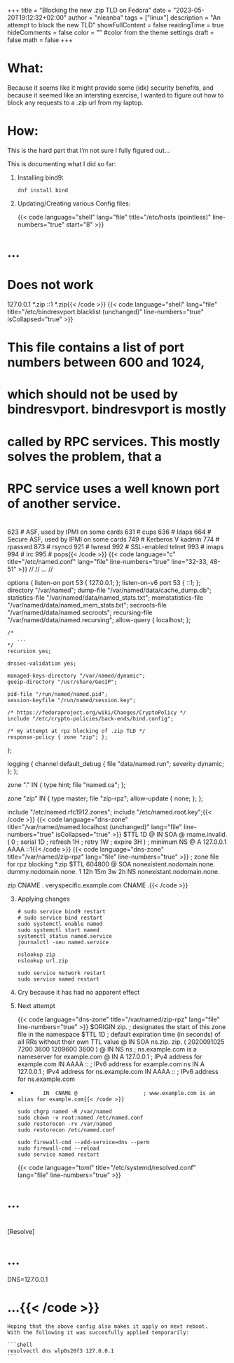 +++
title = "Blocking the new .zip TLD on Fedora"
date = "2023-05-20T19:12:32+02:00"
author = "nleanba"
tags = ["linux"]
description = "An attempt to block the new TLD"
showFullContent = false
readingTime = true
hideComments = false
color = "" #color from the theme settings
draft = false
math = false
+++

# What:

Because it seems like it might provide some (idk) security benefits, and because it seemed like an intersting exercise, I wanted to figure out how to block any requests to a .zip url from my laptop.

# How:

This is the hard part that I’m not sure I fully figured out...

This is documenting what I did so far:

1. Installing bind9:

    ```shell
    dnf install bind
    ```

2. Updating/Creating various Config files:

    {{< code language="shell" lang="file" title="/etc/hosts (pointless)" line-numbers="true" start="8" >}}
# ...
# Does not work
127.0.0.1  *.zip
::1        *.zip{{< /code >}}
    {{< code language="shell" lang="file" title="/etc/bindresvport.blacklist (unchanged)" line-numbers="true" isCollapsed="true" >}}
#
# This file contains a list of port numbers between 600 and 1024,
# which should not be used by bindresvport. bindresvport is mostly
# called by RPC services. This mostly solves the problem, that a
# RPC service uses a well known port of another service.
#
623     # ASF, used by IPMI on some cards
631     # cups
636     # ldaps
664     # Secure ASF, used by IPMI on some cards
749     # Kerberos V kadmin
774     # rpasswd
873     # rsyncd
921     # lwresd
992     # SSL-enabled telnet
993     # imaps
994     # irc
995     # pops{{< /code >}}
    {{< code language="c" title="/etc/named.conf" lang="file" line-numbers="true" line="32-33, 48-51" >}}
//
// ...
//

options {
    listen-on port 53 { 127.0.0.1; };
    listen-on-v6 port 53 { ::1; };
    directory 	"/var/named";
    dump-file 	"/var/named/data/cache_dump.db";
    statistics-file "/var/named/data/named_stats.txt";
    memstatistics-file "/var/named/data/named_mem_stats.txt";
    secroots-file	"/var/named/data/named.secroots";
    recursing-file	"/var/named/data/named.recursing";
    allow-query     { localhost; };

    /*
       ...
    */
    recursion yes;

    dnssec-validation yes;

    managed-keys-directory "/var/named/dynamic";
    geoip-directory "/usr/share/GeoIP";

    pid-file "/run/named/named.pid";
    session-keyfile "/run/named/session.key";

    /* https://fedoraproject.org/wiki/Changes/CryptoPolicy */
    include "/etc/crypto-policies/back-ends/bind.config";

    /* my attempt at rpz blocking of .zip TLD */
    response-policy { zone "zip"; };
};

logging {
        channel default_debug {
                file "data/named.run";
                severity dynamic;
        };
};

zone "." IN {
    type hint;
    file "named.ca";
};

zone "zip" IN {
    type master;
    file "zip-rpz";
    allow-update { none; };
};

include "/etc/named.rfc1912.zones";
include "/etc/named.root.key";{{< /code >}}
    {{< code language="dns-zone" title="/var/named/named.localhost (unchanged)" lang="file" line-numbers="true" isCollapsed="true" >}}
$TTL 1D
@ IN SOA     @ rname.invalid. (
        0    ; serial
        1D   ; refresh
        1H   ; retry
        1W   ; expire
        3H ) ; minimum
NS  @
A   127.0.0.1
AAAA	::1{{< /code >}}
    {{< code language="dns-zone" title="/var/named/zip-rpz" lang="file" line-numbers="true" >}}
; zone file for rpz blocking *.zip
$TTL    604800
@       SOA nonexistent.nodomain.none. dummy.nodomain.none. 1 12h 15m 3w 2h
        NS  nonexistant.nodomain.none.


zip CNAME .
veryspecific.example.com CNAME .{{< /code >}}

3. Applying changes

    ```shell
    # sudo service bind9 restart
    # sudo service bind restart
    sudo systemctl enable named
    sudo systemctl start named
    systemctl status named.service
    journalctl -xeu named.service

    nslookup zip
    nslookup url.zip

    sudo service network restart
    sudo service named restart
    ```
4. Cry because it has had no apparent effect

5. Next attempt

    {{< code language="dns-zone" title="/var/named/zip-rpz" lang="file" line-numbers="true" >}}
$ORIGIN zip.     ; designates the start of this zone file in the namespace
$TTL 1D                ; default expiration time (in seconds) of all RRs without their own TTL value
@             IN  SOA   ns.zip. zip. ( 2020091025 7200 3600 1209600 3600 )
@             IN  NS    ns                    ; ns.example.com is a nameserver for example.com
@             IN  A     127.0.0.1             ; IPv4 address for example.com
              IN  AAAA  ::                    ; IPv6 address for example.com
ns            IN  A     127.0.0.1             ; IPv4 address for ns.example.com
              IN  AAAA  ::                    ; IPv6 address for ns.example.com
*             IN  CNAME @                     ; www.example.com is an alias for example.com{{< /code >}}

    ```shell
    sudo chgrp named -R /var/named
    sudo chown -v root:named /etc/named.conf
    sudo restorecon -rv /var/named
    sudo restorecon /etc/named.conf

    sudo firewall-cmd --add-service=dns --perm
    sudo firewall-cmd --reload
    sudo service named restart
    ```

    {{< code language="toml" title="/etc/systemd/resolved.conf" lang="file" line-numbers="true" >}}
#
# ...
#

[Resolve]
# ...
DNS=127.0.0.1
# ...{{< /code >}}

    Hoping that the above config also makes it apply on next reboot.
    With the following it was succesfully applied temporarily:

    ```shell
    resolvectl dns wlp0s20f3 127.0.0.1
    ```
